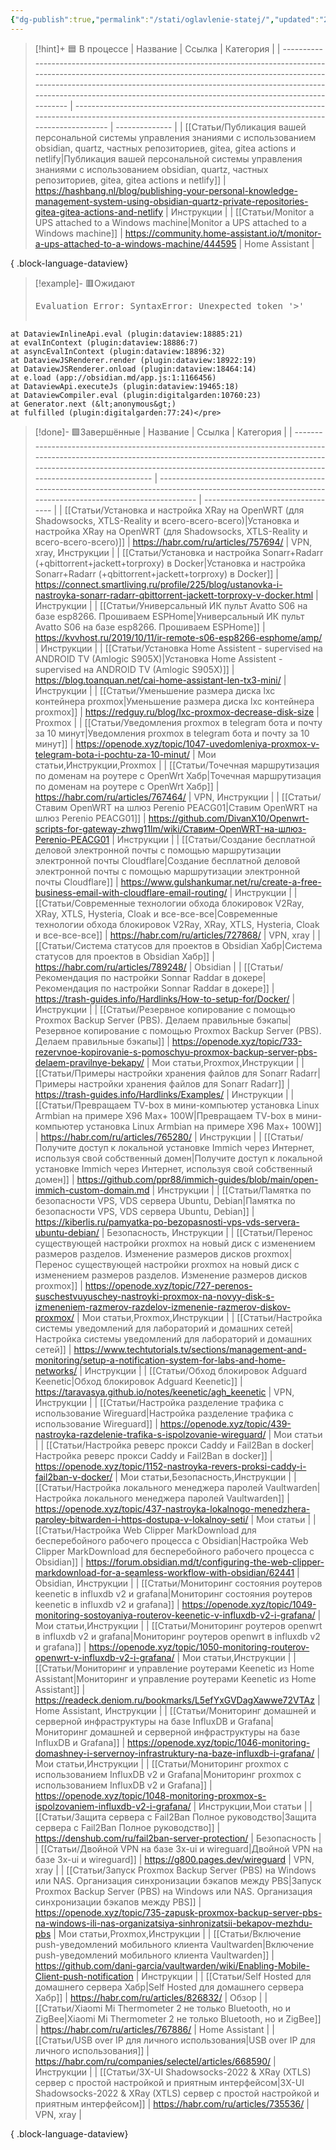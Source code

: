 ```yaml
---
{"dg-publish":true,"permalink":"/stati/oglavlenie-statej/","updated":"2024-09-04T22:58:40+03:00"}
---
```



> [!hint]+ 🟦 В процессе
>  | Название                                                                                                                                                                                                                                                                                                           | Ссылка                                                                                                                                                   | Категория      |
> | ------------------------------------------------------------------------------------------------------------------------------------------------------------------------------------------------------------------------------------------------------------------------------------------------------------------ | -------------------------------------------------------------------------------------------------------------------------------------------------------- | -------------- |
> | [[Статьи/Публикация вашей персональной системы управления знаниями с использованием obsidian, quartz, частных репозиториев, gitea, gitea actions и netlify\|Публикация вашей персональной системы управления знаниями с использованием obsidian, quartz, частных репозиториев, gitea, gitea actions и netlify]] | https://hashbang.nl/blog/publishing-your-personal-knowledge-management-system-using-obsidian-quartz-private-repositories-gitea-gitea-actions-and-netlify | Инструкции     |
> | [[Статьи/Monitor a UPS attached to a Windows machine\|Monitor a UPS attached to a Windows machine]]                                                                                                                                                                                                             | https://community.home-assistant.io/t/monitor-a-ups-attached-to-a-windows-machine/444595                                                                 | Home Assistant |
> 
{ .block-language-dataview}

> [!example]- 🟥Ожидают
> <pre class="dataview dataview-error">Evaluation Error: SyntaxError: Unexpected token '&gt;'
    at DataviewInlineApi.eval (plugin:dataview:18885:21)
    at evalInContext (plugin:dataview:18886:7)
    at asyncEvalInContext (plugin:dataview:18896:32)
    at DataviewJSRenderer.render (plugin:dataview:18922:19)
    at DataviewJSRenderer.onload (plugin:dataview:18464:14)
    at e.load (app://obsidian.md/app.js:1:1166456)
    at DataviewApi.executeJs (plugin:dataview:19465:18)
    at DataviewCompiler.eval (plugin:digitalgarden:10760:23)
    at Generator.next (&lt;anonymous&gt;)
    at fulfilled (plugin:digitalgarden:77:24)</pre>

> [!done]- 🟩Завершённые
>  | Название                                                                                                                                                                                                                                                     | Ссылка                                                                                                                                                    | Категория                          |
> | ------------------------------------------------------------------------------------------------------------------------------------------------------------------------------------------------------------------------------------------------------------ | --------------------------------------------------------------------------------------------------------------------------------------------------------- | ---------------------------------- |
> | [[Статьи/Установка и настройка XRay на OpenWRT (для Shadowsocks, XTLS-Reality и всего-всего-всего)\|Установка и настройка XRay на OpenWRT (для Shadowsocks, XTLS-Reality и всего-всего-всего)]]                                                           | https://habr.com/ru/articles/757694/                                                                                                                      | VPN, xray, Инструкции              |
> | [[Статьи/Установка и настройка Sonarr+Radarr (+qbittorrent+jackett+torproxy) в Docker\|Установка и настройка Sonarr+Radarr (+qbittorrent+jackett+torproxy) в Docker]]                                                                                     | https://connect.smartliving.ru/profile/225/blog/ustanovka-i-nastroyka-sonarr-radarr-qbittorrent-jackett-torproxy-v-docker.html                            | Инструкции                         |
> | [[Статьи/Универсальный ИК пульт Avatto S06 на базе esp8266. Прошиваем ESPHome\|Универсальный ИК пульт Avatto S06 на базе esp8266. Прошиваем ESPHome]]                                                                                                     | https://kvvhost.ru/2019/10/11/ir-remote-s06-esp8266-esphome/amp/                                                                                          | Инструкции                         |
> | [[Статьи/Установка Home Assistent - supervised на ANDROID TV (Amlogic S905X)\|Установка Home Assistent - supervised на ANDROID TV (Amlogic S905X)]]                                                                                                       | https://blog.toanquan.net/cai-home-assistant-len-tx3-mini/                                                                                                | Инструкции                         |
> | [[Статьи/Уменьшение размера диска lxc контейнера proxmox\|Уменьшение размера диска lxc контейнера proxmox]]                                                                                                                                               | https://redguy.ru/blog/lxc-proxmox-decrease-disk-size                                                                                                     | Proxmox                            |
> | [[Статьи/Уведомления proxmox в telegram бота и почту за 10 минут\|Уведомления proxmox в telegram бота и почту за 10 минут]]                                                                                                                               | https://openode.xyz/topic/1047-uvedomleniya-proxmox-v-telegram-bota-i-pochtu-za-10-minut/                                                                 | Мои статьи,Инструкции,Proxmox      |
> | [[Статьи/Точечная маршрутизация по доменам на роутере с OpenWrt  Хабр\|Точечная маршрутизация по доменам на роутере с OpenWrt  Хабр]]                                                                                                                     | https://habr.com/ru/articles/767464/                                                                                                                      | VPN, Инструкции                    |
> | [[Статьи/Ставим OpenWRT на шлюз Perenio PEACG01\|Ставим OpenWRT на шлюз Perenio PEACG01]]                                                                                                                                                                 | https://github.com/DivanX10/Openwrt-scripts-for-gateway-zhwg11lm/wiki/Ставим-OpenWRT-на-шлюз-Perenio-PEACG01                                              | Инструкции                         |
> | [[Статьи/Создание бесплатной деловой электронной почты с помощью маршрутизации электронной почты Cloudflare\|Создание бесплатной деловой электронной почты с помощью маршрутизации электронной почты Cloudflare]]                                         | https://www.gulshankumar.net/ru/create-a-free-business-email-with-cloudflare-email-routing/                                                               | Инструкции                         |
> | [[Статьи/Современные технологии обхода блокировок V2Ray, XRay, XTLS, Hysteria, Cloak и все-все-все\|Современные технологии обхода блокировок V2Ray, XRay, XTLS, Hysteria, Cloak и все-все-все]]                                                           | https://habr.com/ru/articles/727868/                                                                                                                      | VPN, xray                          |
> | [[Статьи/Система статусов для проектов в Obsidian  Хабр\|Система статусов для проектов в Obsidian  Хабр]]                                                                                                                                                 | https://habr.com/ru/articles/789248/                                                                                                                      | Obsidian                           |
> | [[Статьи/Рекомендация по настройки Sonnar Raddar в докере\|Рекомендация по настройки Sonnar Raddar в докере]]                                                                                                                                             | https://trash-guides.info/Hardlinks/How-to-setup-for/Docker/                                                                                              | Инструкции                         |
> | [[Статьи/Резервное копирование с помощью Proxmox Backup Server (PBS). Делаем правильные бэкапы\|Резервное копирование с помощью Proxmox Backup Server (PBS). Делаем правильные бэкапы]]                                                                   | https://openode.xyz/topic/733-rezervnoe-kopirovanie-s-pomoschyu-proxmox-backup-server-pbs-delaem-pravilnye-bekapy/                                        | Мои статьи,Proxmox,Инструкции      |
> | [[Статьи/Примеры настройки хранения файлов для Sonarr Radarr\|Примеры настройки хранения файлов для Sonarr Radarr]]                                                                                                                                       | https://trash-guides.info/Hardlinks/Examples/                                                                                                             | Инструкции                         |
> | [[Статьи/Превращаем TV-box в мини-компьютер установка Linux Armbian на примере X96 Max+ 100W\|Превращаем TV-box в мини-компьютер установка Linux Armbian на примере X96 Max+ 100W]]                                                                       | https://habr.com/ru/articles/765280/                                                                                                                      | Инструкции                         |
> | [[Статьи/Получите доступ к локальной установке Immich через Интернет, используя свой собственный домен\|Получите доступ к локальной установке Immich через Интернет, используя свой собственный домен]]                                                   | https://github.com/ppr88/immich-guides/blob/main/open-immich-custom-domain.md                                                                             | Инструкции                         |
> | [[Статьи/Памятка по безопасности VPS, VDS сервера Ubuntu, Debian\|Памятка по безопасности VPS, VDS сервера Ubuntu, Debian]]                                                                                                                               | https://kiberlis.ru/pamyatka-po-bezopasnosti-vps-vds-servera-ubuntu-debian/                                                                               | Безопасность, Инструкции           |
> | [[Статьи/Перенос существующей настройки proxmox на новый диск с изменением размеров разделов. Изменение размеров дисков proxmox\|Перенос существующей настройки proxmox на новый диск с изменением размеров разделов. Изменение размеров дисков proxmox]] | https://openode.xyz/topic/727-perenos-suschestvuyuschey-nastroyki-proxmox-na-novyy-disk-s-izmeneniem-razmerov-razdelov-izmenenie-razmerov-diskov-proxmox/ | Мои статьи,Proxmox,Инструкции      |
> | [[Статьи/Настройка системы уведомлений для лабораторий и домашних сетей\|Настройка системы уведомлений для лабораторий и домашних сетей]]                                                                                                                 | https://www.techtutorials.tv/sections/management-and-monitoring/setup-a-notification-system-for-labs-and-home-networks/                                   | Инструкции                         |
> | [[Статьи/Обход блокировок Adguard Keenetic\|Обход блокировок Adguard Keenetic]]                                                                                                                                                                           | https://taravasya.github.io/notes/keenetic/agh_keenetic                                                                                                   | VPN, Инструкции                    |
> | [[Статьи/Настройка разделение трафика с использование Wireguard\|Настройка разделение трафика с использование Wireguard]]                                                                                                                                 | https://openode.xyz/topic/439-nastroyka-razdelenie-trafika-s-ispolzovanie-wireguard/                                                                      | Мои статьи                         |
> | [[Статьи/Настройка реверс прокси Caddy и Fail2Ban в docker\|Настройка реверс прокси Caddy и Fail2Ban в docker]]                                                                                                                                           | https://openode.xyz/topic/1152-nastroyka-revers-proksi-caddy-i-fail2ban-v-docker/                                                                         | Мои статьи,Безопасность,Инструкции |
> | [[Статьи/Настройка локального менеджера паролей Vaultwarden\|Настройка локального менеджера паролей Vaultwarden]]                                                                                                                                         | https://openode.xyz/topic/437-nastroyka-lokalnogo-menedzhera-paroley-bitwarden-i-https-dostupa-v-lokalnoy-seti/                                           | Мои статьи                         |
> | [[Статьи/Настройка Web Clipper MarkDownload для бесперебойного рабочего процесса с Obsidian\|Настройка Web Clipper MarkDownload для бесперебойного рабочего процесса с Obsidian]]                                                                         | https://forum.obsidian.md/t/configuring-the-web-clipper-markdownload-for-a-seamless-workflow-with-obsidian/62441                                          | Obsidian, Инструкции               |
> | [[Статьи/Мониторинг состояния роутеров keenetic в influxdb v2 и grafanа\|Мониторинг состояния роутеров keenetic в influxdb v2 и grafanа]]                                                                                                                 | https://openode.xyz/topic/1049-monitoring-sostoyaniya-routerov-keenetic-v-influxdb-v2-i-grafana/                                                          | Мои статьи,Инструкции              |
> | [[Статьи/Мониторинг роутеров openwrt в influxdb v2 и grafana\|Мониторинг роутеров openwrt в influxdb v2 и grafana]]                                                                                                                                       | https://openode.xyz/topic/1050-monitoring-routerov-openwrt-v-influxdb-v2-i-grafana/                                                                       | Мои статьи,Инструкции              |
> | [[Статьи/Мониторинг и управление роутерами Keenetic из Home Assistant\|Мониторинг и управление роутерами Keenetic из Home Assistant]]                                                                                                                     | https://readeck.deniom.ru/bookmarks/L5efYxGVDagXawwe72VTAz                                                                                                | Home Assistant, Инструкции         |
> | [[Статьи/Мониторинг домашней и серверной инфраструктуры на базе InfluxDB и Grafana\|Мониторинг домашней и серверной инфраструктуры на базе InfluxDB и Grafana]]                                                                                           | https://openode.xyz/topic/1046-monitoring-domashney-i-servernoy-infrastruktury-na-baze-influxdb-i-grafana/                                                | Мои статьи,Инструкции              |
> | [[Статьи/Мониторинг proxmox с использованием InfluxDB v2 и Grafana\|Мониторинг proxmox с использованием InfluxDB v2 и Grafana]]                                                                                                                           | https://openode.xyz/topic/1048-monitoring-proxmox-s-ispolzovaniem-influxdb-v2-i-grafana/                                                                  | Инструкции,Мои статьи              |
> | [[Статьи/Защита сервера с Fail2Ban Полное руководство\|Защита сервера с Fail2Ban Полное руководство]]                                                                                                                                                     | https://denshub.com/ru/fail2ban-server-protection/                                                                                                        | Безопасность                       |
> | [[Статьи/Двойной VPN на базе 3x-ui и wireguard\|Двойной VPN на базе 3x-ui и wireguard]]                                                                                                                                                                   | https://g800.pages.dev/wireguard                                                                                                                          | VPN, xray                          |
> | [[Статьи/Запуск Proxmox Backup Server (PBS) на Windows или NAS. Организация синхронизации бэкапов между PBS\|Запуск Proxmox Backup Server (PBS) на Windows или NAS. Организация синхронизации бэкапов между PBS]]                                         | https://openode.xyz/topic/735-zapusk-proxmox-backup-server-pbs-na-windows-ili-nas-organizatsiya-sinhronizatsii-bekapov-mezhdu-pbs                         | Мои статьи,Proxmox,Инструкции      |
> | [[Статьи/Включение push-уведомлений мобильного клиента Vaultwarden\|Включение push-уведомлений мобильного клиента Vaultwarden]]                                                                                                                           | https://github.com/dani-garcia/vaultwarden/wiki/Enabling-Mobile-Client-push-notification                                                                  | Инструкции                         |
> | [[Статьи/Self Hosted для домашнего сервера  Хабр\|Self Hosted для домашнего сервера  Хабр]]                                                                                                                                                               | https://habr.com/ru/articles/826832/                                                                                                                      | Обзор                              |
> | [[Статьи/Xiaomi Mi Thermometer 2 не только Bluetooth, но и ZigBee\|Xiaomi Mi Thermometer 2 не только Bluetooth, но и ZigBee]]                                                                                                                             | https://habr.com/ru/articles/767886/                                                                                                                      | Home Assistant                     |
> | [[Статьи/USB over IP для личного использования\|USB over IP для личного использования]]                                                                                                                                                                   | https://habr.com/ru/companies/selectel/articles/668590/                                                                                                   | Инструкции                         |
> | [[Статьи/3X-UI Shadowsocks-2022 & XRay (XTLS) сервер с простой настройкой и приятным интерфейсом\|3X-UI Shadowsocks-2022 & XRay (XTLS) сервер с простой настройкой и приятным интерфейсом]]                                                               | https://habr.com/ru/articles/735536/                                                                                                                      | VPN, xray                          |
> 
{ .block-language-dataview}

